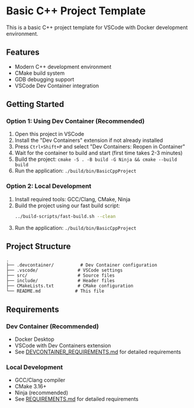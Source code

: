 # Basic C++ Project Template

This is a basic C++ project template for VSCode with Docker development environment.

## Features

- Modern C++ development environment
- CMake build system
- GDB debugging support
- VSCode Dev Container integration

## Getting Started

### Option 1: Using Dev Container (Recommended)
1. Open this project in VSCode
2. Install the "Dev Containers" extension if not already installed
3. Press `Ctrl+Shift+P` and select "Dev Containers: Reopen in Container"
4. Wait for the container to build and start (first time takes 2-3 minutes)
5. Build the project: `cmake -S . -B build -G Ninja && cmake --build build`
6. Run the application: `./build/bin/BasicCppProject`

### Option 2: Local Development
1. Install required tools: GCC/Clang, CMake, Ninja
2. Build the project using our fast build script:
   ```bash
   ../build-scripts/fast-build.sh --clean
   ```
3. Run the application: `./build/bin/BasicCppProject`

## Project Structure

```
.
├── .devcontainer/          # Dev Container configuration
├── .vscode/               # VSCode settings
├── src/                   # Source files
├── include/               # Header files
├── CMakeLists.txt         # CMake configuration
└── README.md             # This file
```

## Requirements

### Dev Container (Recommended)
- Docker Desktop
- VSCode with Dev Containers extension
- See [DEVCONTAINER_REQUIREMENTS.md](../DEVCONTAINER_REQUIREMENTS.md) for detailed requirements

### Local Development
- GCC/Clang compiler
- CMake 3.16+
- Ninja (recommended)
- See [REQUIREMENTS.md](../REQUIREMENTS.md) for detailed requirements
